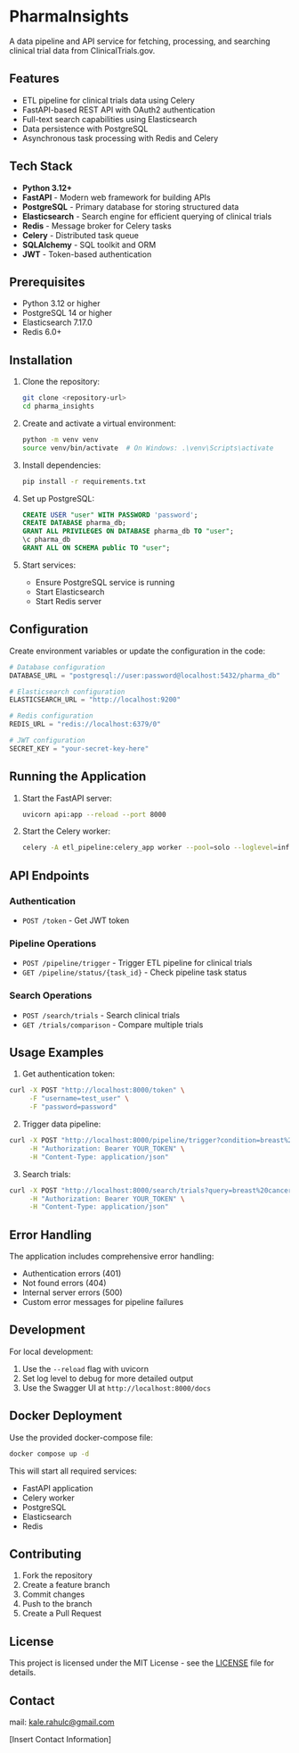 # PharmaInsights

A data pipeline and API service for fetching, processing, and searching clinical trial data from ClinicalTrials.gov.

## Features

- ETL pipeline for clinical trials data using Celery
- FastAPI-based REST API with OAuth2 authentication
- Full-text search capabilities using Elasticsearch
- Data persistence with PostgreSQL
- Asynchronous task processing with Redis and Celery

## Tech Stack

- **Python 3.12+**
- **FastAPI** - Modern web framework for building APIs
- **PostgreSQL** - Primary database for storing structured data
- **Elasticsearch** - Search engine for efficient querying of clinical trials
- **Redis** - Message broker for Celery tasks
- **Celery** - Distributed task queue
- **SQLAlchemy** - SQL toolkit and ORM
- **JWT** - Token-based authentication

## Prerequisites

- Python 3.12 or higher
- PostgreSQL 14 or higher
- Elasticsearch 7.17.0
- Redis 6.0+

## Installation

1. Clone the repository:
   ```bash
   git clone <repository-url>
   cd pharma_insights
   ```

2. Create and activate a virtual environment:
   ```bash
   python -m venv venv
   source venv/bin/activate  # On Windows: .\venv\Scripts\activate
   ```

3. Install dependencies:
   ```bash
   pip install -r requirements.txt
   ```

4. Set up PostgreSQL:
   ```sql
   CREATE USER "user" WITH PASSWORD 'password';
   CREATE DATABASE pharma_db;
   GRANT ALL PRIVILEGES ON DATABASE pharma_db TO "user";
   \c pharma_db
   GRANT ALL ON SCHEMA public TO "user";
   ```

5. Start services:
   - Ensure PostgreSQL service is running
   - Start Elasticsearch
   - Start Redis server

## Configuration

Create environment variables or update the configuration in the code:

```python
# Database configuration
DATABASE_URL = "postgresql://user:password@localhost:5432/pharma_db"

# Elasticsearch configuration
ELASTICSEARCH_URL = "http://localhost:9200"

# Redis configuration
REDIS_URL = "redis://localhost:6379/0"

# JWT configuration
SECRET_KEY = "your-secret-key-here"
```

## Running the Application

1. Start the FastAPI server:
   ```bash
   uvicorn api:app --reload --port 8000
   ```

2. Start the Celery worker:
   ```bash
   celery -A etl_pipeline:celery_app worker --pool=solo --loglevel=info
   ```

## API Endpoints

### Authentication
- `POST /token` - Get JWT token

### Pipeline Operations
- `POST /pipeline/trigger` - Trigger ETL pipeline for clinical trials
- `GET /pipeline/status/{task_id}` - Check pipeline task status

### Search Operations
- `POST /search/trials` - Search clinical trials
- `GET /trials/comparison` - Compare multiple trials

## Usage Examples

1. Get authentication token:
```bash
curl -X POST "http://localhost:8000/token" \
     -F "username=test_user" \
     -F "password=password"
```

2. Trigger data pipeline:
```bash
curl -X POST "http://localhost:8000/pipeline/trigger?condition=breast%20cancer" \
     -H "Authorization: Bearer YOUR_TOKEN" \
     -H "Content-Type: application/json"
```

3. Search trials:
```bash
curl -X POST "http://localhost:8000/search/trials?query=breast%20cancer%20phase%203" \
     -H "Authorization: Bearer YOUR_TOKEN" \
     -H "Content-Type: application/json"
```

## Error Handling

The application includes comprehensive error handling:
- Authentication errors (401)
- Not found errors (404)
- Internal server errors (500)
- Custom error messages for pipeline failures

## Development

For local development:
1. Use the `--reload` flag with uvicorn
2. Set log level to debug for more detailed output
3. Use the Swagger UI at `http://localhost:8000/docs`

## Docker Deployment

Use the provided docker-compose file:

```bash
docker compose up -d
```

This will start all required services:
- FastAPI application
- Celery worker
- PostgreSQL
- Elasticsearch
- Redis

## Contributing

1. Fork the repository
2. Create a feature branch
3. Commit changes
4. Push to the branch
5. Create a Pull Request

## License

This project is licensed under the MIT License - see the [LICENSE](LICENSE) file for details.

## Contact
mail: kale.rahulc@gmail.com

[Insert Contact Information]
